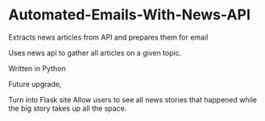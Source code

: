 # Automated-Emails-With-News-API
Extracts news articles from API and prepares them for email

Uses news api to gather all articles on a given topic.

Written in Python

Future upgrade,

Turn into Flask site
Allow users to see all news stories that happened while the big story takes up all the space.
